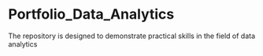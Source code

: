 # Portfolio_Data_Analytics
The repository is designed to demonstrate practical skills in the field of data analytics
